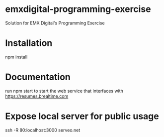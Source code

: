 # emxdigital-programming-exercise
Solution for EMX Digital's Programming Exercise

# Installation
npm install

# Documentation
run npm start to start the web service that interfaces with https://resumes.brealtime.com

# Expose local server for public usage
ssh -R 80:localhost:3000 serveo.net
